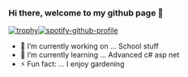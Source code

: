 ### Hi there, welcome to my github page 👋
[![trophy](https://github-profile-trophy.vercel.app/?username=ryo-ma&theme=onedark)](https://github.com/ryo-ma/github-profile-trophy)[![spotify-github-profile](https://spotify-github-profile.vercel.app/api/view?uid=niclastimle89&cover_image=false)](https://github.com/kittinan/spotify-github-profile)
	


- 🔭 I’m currently working on ... School stuff
- 🌱 I’m currently learning ... Advanced c# asp net
- ⚡ Fun fact: ... I enjoy gardening


